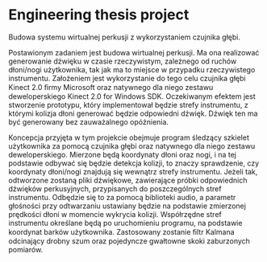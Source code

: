 # Engineering thesis project
Budowa systemu wirtualnej perkusji z wykorzystaniem czujnika głębi.
 
Postawionym zadaniem jest budowa wirtualnej perkusji. Ma ona realizować generowanie dźwięku w czasie rzeczywistym, zależnego od ruchów dłoni/nogi użytkownika, tak jak ma to miejsce w przypadku rzeczywistego instrumentu. Założeniem jest wykorzystanie do tego celu czujnika głębi Kinect 2.0 ﬁrmy Microsoft oraz natywnego dla niego zestawu deweloperskiego Kinect 2.0 for Windows SDK. Oczekiwanym efektem jest stworzenie prototypu, który implementował będzie strefy instrumentu, z którymi kolizja dłoni generować będzie odpowiedni dźwięk. Dźwięk ten ma być generowany bez zauważalnego opóźnienia.

Koncepcja przyjęta w tym projekcie obejmuje program śledzący szkielet użytkownika za pomocą czujnika głębi oraz natywnego dla niego zestawu deweloperskiego. Mierzone będą koordynaty dłoni oraz nogi, i na tej podstawie odbywać się będzie detekcja kolizji, to znaczy sprawdzenie, czy koordynaty dłoni/nogi znajdują się wewnątrz strefy instrumentu. Jeżeli tak, odtworzone zostaną pliki dźwiękowe, zawierające próbki odpowiednich dźwięków perkusyjnych, przypisanych do poszczególnych stref instrumentu. Odbędzie się to za pomocą biblioteki audio, a parametr głośności przy odtwarzaniu ustawiany będzie na podstawie zmierzonej prędkości dłoni w momencie wykrycia kolizji. Współrzędne stref instrumentu określane będą po uruchomieniu programu, na podstawie koordynat barków użytkownika. Zastosowany zostanie ﬁltr Kalmana odcinający drobny szum oraz pojedyncze gwałtowne skoki zaburzonych pomiarów. 
